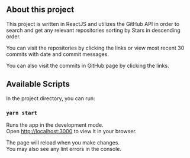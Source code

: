 ## About this project

This project is written in ReactJS and utilizes the GitHub API in order to search and get any relevant repositories sorting by Stars in descending order.

You can visit the repositories by clicking the links or view most recent 30 commits with date and commit messages.

You can also visit the commits in GitHub page by clicking the links.

## Available Scripts

In the project directory, you can run:

### `yarn start`

Runs the app in the development mode.\
Open [http://localhost:3000](http://localhost:3000) to view it in your browser.

The page will reload when you make changes.\
You may also see any lint errors in the console.
